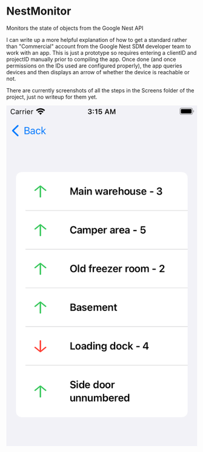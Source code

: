# NestMonitor
Monitors the state of objects from the Google Nest API

I can write up a more helpful explanation of how to get a standard rather than "Commercial" account from the Google Nest SDM developer team to work with an app. This is just a prototype so requires entering a clientID and projectID manually prior to compiling the app. Once done (and once permissions on the IDs used are configured properly), the app queries devices and then displays an arrow of whether the device is reachable or not. 

There are currently screenshots of all the steps in the Screens folder of the project, just no writeup for them yet.

![alt text](Screens/nestoverlay.png)
